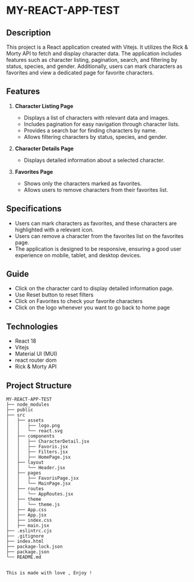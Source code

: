 # MY-REACT-APP-TEST

## Description
This project is a React application created with Vitejs. It utilizes the Rick & Morty API to fetch and display character data. The application includes features such as character listing, pagination, search, and filtering by status, species, and gender. Additionally, users can mark characters as favorites and view a dedicated page for favorite characters.

## Features
1. **Character Listing Page**
    - Displays a list of characters with relevant data and images.
    - Includes pagination for easy navigation through character lists.
    - Provides a search bar for finding characters by name.
    - Allows filtering characters by status, species, and gender.

2. **Character Details Page**
    - Displays detailed information about a selected character.

3. **Favorites Page**
    - Shows only the characters marked as favorites.
    - Allows users to remove characters from their favorites list.

## Specifications
- Users can mark characters as favorites, and these characters are highlighted with a relevant icon.
- Users can remove a character from the favorites list on the favorites page.
- The application is designed to be responsive, ensuring a good user experience on mobile, tablet, and desktop devices.

## Guide
- Click on the character card to display detailed information page.
- Use Reset button to reset filters
- Click on Favorites to check your favorite characters
- Click on the logo whenever you want to go back to home page


## Technologies
- React 18
- Vitejs
- Material UI (MUI)
- react router dom
- Rick & Morty API

## Project Structure
```plaintext
MY-REACT-APP-TEST
├── node_modules
├── public
├── src
│   ├── assets
│   │   ├── logo.png
│   │   └── react.svg
│   ├── components
│   │   ├── CharacterDetail.jsx
│   │   ├── Favoris.jsx
│   │   ├── Filters.jsx
│   │   ├── HomePage.jsx
│   ├── layout
│   │   └── Header.jsx
│   ├── pages
│   │   ├── FavorisPage.jsx
│   │   └── MainPage.jsx
│   ├── routes
│   │   └── AppRoutes.jsx
│   ├── theme
│   │   └── theme.js
│   ├── App.css
│   ├── App.jsx
│   ├── index.css
│   ├── main.jsx
├── .eslintrc.cjs
├── .gitignore
├── index.html
├── package-lock.json
├── package.json
└── README.md


This is made with love , Enjoy !